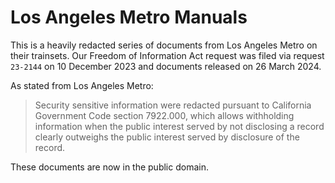 # Los Angeles Metro Manuals

This is a heavily redacted series of documents from Los Angeles Metro on their trainsets.
Our Freedom of Information Act request was filed via request `23-2144` on 10 December 2023 and documents released on 26 March 2024. 

As stated from Los Angeles Metro:
> Security sensitive information were redacted pursuant to California Government Code section 7922.000, which allows withholding information when the public interest served by not disclosing a record clearly outweighs the public interest served by disclosure of the record.

These documents are now in the public domain.
